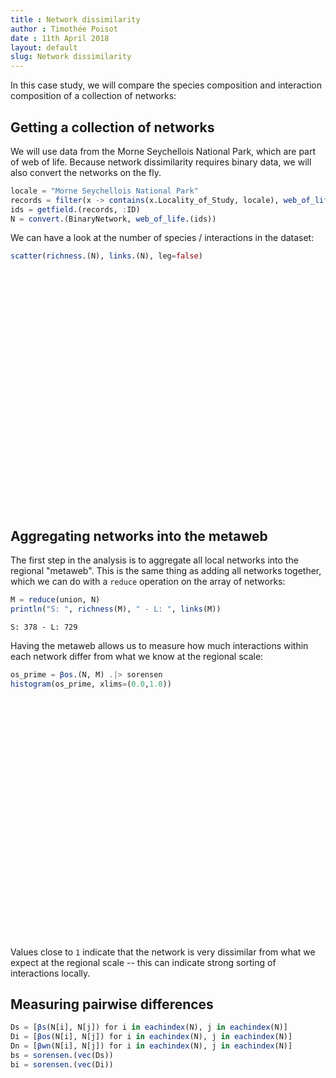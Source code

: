 ```yaml
---
title : Network dissimilarity
author : Timothée Poisot
date : 11th April 2018
layout: default
slug: Network dissimilarity
---
```





In this case study, we will compare the species composition and interaction
composition of a collection of networks:

## Getting a collection of networks

We will use data from the Morne Seychellois National Park, which are part of web
of life. Because network dissimilarity requires binary data, we will also
convert the networks on the fly.

````julia
locale = "Morne Seychellois National Park"
records = filter(x -> contains(x.Locality_of_Study, locale), web_of_life())
ids = getfield.(records, :ID)
N = convert.(BinaryNetwork, web_of_life.(ids))
````





We can have a look at the number of species / interactions in the dataset:

````julia
scatter(richness.(N), links.(N), leg=false)
````



<div id="4d5208a9-d2b5-491c-a6b8-a85c482e59f7" style="width:576px;height:384px;"></div>
<script>
PLOT = document.getElementById('4d5208a9-d2b5-491c-a6b8-a85c482e59f7');
Plotly.plot(PLOT, [{"showlegend":true,"mode":"markers","xaxis":"x1","colorbar":{"title":""},"marker":{"symbol":"circle","color":["rgba(0, 154, 250, 1.000)","rgba(0, 154, 250, 1.000)","rgba(0, 154, 250, 1.000)","rgba(0, 154, 250, 1.000)","rgba(0, 154, 250, 1.000)","rgba(0, 154, 250, 1.000)","rgba(0, 154, 250, 1.000)","rgba(0, 154, 250, 1.000)","rgba(0, 154, 250, 1.000)","rgba(0, 154, 250, 1.000)","rgba(0, 154, 250, 1.000)","rgba(0, 154, 250, 1.000)","rgba(0, 154, 250, 1.000)","rgba(0, 154, 250, 1.000)","rgba(0, 154, 250, 1.000)","rgba(0, 154, 250, 1.000)","rgba(0, 154, 250, 1.000)","rgba(0, 154, 250, 1.000)","rgba(0, 154, 250, 1.000)","rgba(0, 154, 250, 1.000)","rgba(0, 154, 250, 1.000)","rgba(0, 154, 250, 1.000)","rgba(0, 154, 250, 1.000)","rgba(0, 154, 250, 1.000)","rgba(0, 154, 250, 1.000)","rgba(0, 154, 250, 1.000)","rgba(0, 154, 250, 1.000)","rgba(0, 154, 250, 1.000)","rgba(0, 154, 250, 1.000)","rgba(0, 154, 250, 1.000)","rgba(0, 154, 250, 1.000)","rgba(0, 154, 250, 1.000)","rgba(0, 154, 250, 1.000)","rgba(0, 154, 250, 1.000)","rgba(0, 154, 250, 1.000)","rgba(0, 154, 250, 1.000)","rgba(0, 154, 250, 1.000)","rgba(0, 154, 250, 1.000)","rgba(0, 154, 250, 1.000)","rgba(0, 154, 250, 1.000)","rgba(0, 154, 250, 1.000)","rgba(0, 154, 250, 1.000)","rgba(0, 154, 250, 1.000)","rgba(0, 154, 250, 1.000)","rgba(0, 154, 250, 1.000)","rgba(0, 154, 250, 1.000)","rgba(0, 154, 250, 1.000)","rgba(0, 154, 250, 1.000)"],"line":{"color":["rgba(0, 0, 0, 1.000)","rgba(0, 0, 0, 1.000)","rgba(0, 0, 0, 1.000)","rgba(0, 0, 0, 1.000)","rgba(0, 0, 0, 1.000)","rgba(0, 0, 0, 1.000)","rgba(0, 0, 0, 1.000)","rgba(0, 0, 0, 1.000)","rgba(0, 0, 0, 1.000)","rgba(0, 0, 0, 1.000)","rgba(0, 0, 0, 1.000)","rgba(0, 0, 0, 1.000)","rgba(0, 0, 0, 1.000)","rgba(0, 0, 0, 1.000)","rgba(0, 0, 0, 1.000)","rgba(0, 0, 0, 1.000)","rgba(0, 0, 0, 1.000)","rgba(0, 0, 0, 1.000)","rgba(0, 0, 0, 1.000)","rgba(0, 0, 0, 1.000)","rgba(0, 0, 0, 1.000)","rgba(0, 0, 0, 1.000)","rgba(0, 0, 0, 1.000)","rgba(0, 0, 0, 1.000)","rgba(0, 0, 0, 1.000)","rgba(0, 0, 0, 1.000)","rgba(0, 0, 0, 1.000)","rgba(0, 0, 0, 1.000)","rgba(0, 0, 0, 1.000)","rgba(0, 0, 0, 1.000)","rgba(0, 0, 0, 1.000)","rgba(0, 0, 0, 1.000)","rgba(0, 0, 0, 1.000)","rgba(0, 0, 0, 1.000)","rgba(0, 0, 0, 1.000)","rgba(0, 0, 0, 1.000)","rgba(0, 0, 0, 1.000)","rgba(0, 0, 0, 1.000)","rgba(0, 0, 0, 1.000)","rgba(0, 0, 0, 1.000)","rgba(0, 0, 0, 1.000)","rgba(0, 0, 0, 1.000)","rgba(0, 0, 0, 1.000)","rgba(0, 0, 0, 1.000)","rgba(0, 0, 0, 1.000)","rgba(0, 0, 0, 1.000)","rgba(0, 0, 0, 1.000)","rgba(0, 0, 0, 1.000)"],"width":1},"size":8},"y":[17,27,24,29,51,58,62,35,15,20,17,24,39,18,33,41,19,35,44,25,43,28,45,46,21,28,21,36,39,30,35,28,6,9,19,31,43,49,46,58,11,16,26,23,50,45,57,32],"type":"scatter","name":"y1","yaxis":"y1","x":[17,22,20,22,34,35,32,25,16,19,18,19,26,17,24,27,22,29,32,25,29,28,36,29,16,20,19,27,26,20,24,24,8,10,22,24,30,33,30,35,13,17,25,21,34,34,35,23]}], {"showlegend":false,"paper_bgcolor":"rgba(255, 255, 255, 1.000)","xaxis1":{"showticklabels":true,"gridwidth":0.5,"tickvals":[10.0,15.0,20.0,25.0,30.0,35.0],"visible":true,"ticks":"inside","range":[7.16,36.84],"domain":[0.03769928064547487,0.9931649168853894],"tickmode":"array","linecolor":"rgba(0, 0, 0, 1.000)","showgrid":true,"title":"","mirror":false,"tickangle":0,"showline":true,"gridcolor":"rgba(0, 0, 0, 0.100)","titlefont":{"color":"rgba(0, 0, 0, 1.000)","family":"sans-serif","size":15},"tickcolor":"rgb(0, 0, 0)","ticktext":["10","15","20","25","30","35"],"zeroline":false,"type":"-","tickfont":{"color":"rgba(0, 0, 0, 1.000)","family":"sans-serif","size":11},"zerolinecolor":"rgba(0, 0, 0, 1.000)","anchor":"y1"},"annotations":[],"height":384,"margin":{"l":0,"b":20,"r":0,"t":20},"plot_bgcolor":"rgba(255, 255, 255, 1.000)","yaxis1":{"showticklabels":true,"gridwidth":0.5,"tickvals":[10.0,20.0,30.0,40.0,50.0,60.0],"visible":true,"ticks":"inside","range":[4.32,63.68],"domain":[0.0391878098571012,0.989747375328084],"tickmode":"array","linecolor":"rgba(0, 0, 0, 1.000)","showgrid":true,"title":"","mirror":false,"tickangle":0,"showline":true,"gridcolor":"rgba(0, 0, 0, 0.100)","titlefont":{"color":"rgba(0, 0, 0, 1.000)","family":"sans-serif","size":15},"tickcolor":"rgb(0, 0, 0)","ticktext":["10","20","30","40","50","60"],"zeroline":false,"type":"-","tickfont":{"color":"rgba(0, 0, 0, 1.000)","family":"sans-serif","size":11},"zerolinecolor":"rgba(0, 0, 0, 1.000)","anchor":"x1"},"width":576});
</script>




## Aggregating networks into the metaweb

The first step in the analysis is to aggregate all local networks into the
regional "metaweb". This is the same thing as adding all networks together,
which we can do with a `reduce` operation on the array of networks:

````julia
M = reduce(union, N)
println("S: ", richness(M), " - L: ", links(M))
````


````
S: 378 - L: 729
````





Having the metaweb allows us to measure how much interactions within each
network differ from what we know at the regional scale:

````julia
os_prime = βos.(N, M) .|> sorensen
histogram(os_prime, xlims=(0.0,1.0))
````



<div id="bf56f331-718a-445a-acff-5b505e418746" style="width:576px;height:384px;"></div>
<script>
PLOT = document.getElementById('bf56f331-718a-445a-acff-5b505e418746');
Plotly.plot(PLOT, [{"xaxis":"x1","fill":"tozeroy","yaxis":"y1","x":[0.55,0.55,0.5999999999999999,0.5999999999999999,0.55,0.55],"showlegend":true,"mode":"lines","fillcolor":"rgba(0, 154, 250, 1.000)","name":"y1","line":{"color":"rgba(0, 0, 0, 1.000)","dash":"solid","width":1},"y":[2.0,0.0,0.0,2.0,2.0,2.0],"type":"scatter"},{"xaxis":"x1","fill":"tozeroy","yaxis":"y1","x":[0.6,0.6,0.65,0.65,0.6,0.6],"showlegend":false,"mode":"lines","fillcolor":"rgba(0, 154, 250, 1.000)","name":"y1","line":{"color":"rgba(0, 0, 0, 1.000)","dash":"solid","width":1},"y":[2.0,0.0,0.0,2.0,2.0,2.0],"type":"scatter"},{"xaxis":"x1","fill":"tozeroy","yaxis":"y1","x":[0.6500000000000001,0.6500000000000001,0.7,0.7,0.6500000000000001,0.6500000000000001],"showlegend":false,"mode":"lines","fillcolor":"rgba(0, 154, 250, 1.000)","name":"y1","line":{"color":"rgba(0, 0, 0, 1.000)","dash":"solid","width":1},"y":[9.0,0.0,0.0,9.0,9.0,9.0],"type":"scatter"},{"xaxis":"x1","fill":"tozeroy","yaxis":"y1","x":[0.7,0.7,0.75,0.75,0.7,0.7],"showlegend":false,"mode":"lines","fillcolor":"rgba(0, 154, 250, 1.000)","name":"y1","line":{"color":"rgba(0, 0, 0, 1.000)","dash":"solid","width":1},"y":[14.0,0.0,0.0,14.0,14.0,14.0],"type":"scatter"},{"xaxis":"x1","fill":"tozeroy","yaxis":"y1","x":[0.75,0.75,0.8,0.8,0.75,0.75],"showlegend":false,"mode":"lines","fillcolor":"rgba(0, 154, 250, 1.000)","name":"y1","line":{"color":"rgba(0, 0, 0, 1.000)","dash":"solid","width":1},"y":[10.0,0.0,0.0,10.0,10.0,10.0],"type":"scatter"},{"xaxis":"x1","fill":"tozeroy","yaxis":"y1","x":[0.8,0.8,0.8499999999999999,0.8499999999999999,0.8,0.8],"showlegend":false,"mode":"lines","fillcolor":"rgba(0, 154, 250, 1.000)","name":"y1","line":{"color":"rgba(0, 0, 0, 1.000)","dash":"solid","width":1},"y":[9.0,0.0,0.0,9.0,9.0,9.0],"type":"scatter"},{"xaxis":"x1","fill":"tozeroy","yaxis":"y1","x":[0.85,0.85,0.9,0.9,0.85,0.85],"showlegend":false,"mode":"lines","fillcolor":"rgba(0, 154, 250, 1.000)","name":"y1","line":{"color":"rgba(0, 0, 0, 1.000)","dash":"solid","width":1},"y":[2.0,0.0,0.0,2.0,2.0,2.0],"type":"scatter"}], {"showlegend":true,"paper_bgcolor":"rgba(255, 255, 255, 1.000)","xaxis1":{"showticklabels":true,"gridwidth":0.5,"tickvals":[0.0,0.2,0.4,0.6000000000000001,0.8,1.0],"visible":true,"ticks":"inside","range":[0.0,1.0],"domain":[0.03769928064547487,0.9931649168853894],"tickmode":"array","linecolor":"rgba(0, 0, 0, 1.000)","showgrid":true,"title":"","mirror":false,"tickangle":0,"showline":true,"gridcolor":"rgba(0, 0, 0, 0.100)","titlefont":{"color":"rgba(0, 0, 0, 1.000)","family":"sans-serif","size":15},"tickcolor":"rgb(0, 0, 0)","ticktext":["0.0","0.2","0.4","0.6","0.8","1.0"],"zeroline":false,"type":"-","tickfont":{"color":"rgba(0, 0, 0, 1.000)","family":"sans-serif","size":11},"zerolinecolor":"rgba(0, 0, 0, 1.000)","anchor":"y1"},"annotations":[],"height":384,"margin":{"l":0,"b":20,"r":0,"t":20},"plot_bgcolor":"rgba(255, 255, 255, 1.000)","yaxis1":{"showticklabels":true,"gridwidth":0.5,"tickvals":[0.0,2.0,4.0,6.0,8.0,10.0,12.0,14.0],"visible":true,"ticks":"inside","range":[0.0,14.0],"domain":[0.0391878098571012,0.989747375328084],"tickmode":"array","linecolor":"rgba(0, 0, 0, 1.000)","showgrid":true,"title":"","mirror":false,"tickangle":0,"showline":true,"gridcolor":"rgba(0, 0, 0, 0.100)","titlefont":{"color":"rgba(0, 0, 0, 1.000)","family":"sans-serif","size":15},"tickcolor":"rgb(0, 0, 0)","ticktext":["0","2","4","6","8","10","12","14"],"zeroline":false,"type":"-","tickfont":{"color":"rgba(0, 0, 0, 1.000)","family":"sans-serif","size":11},"zerolinecolor":"rgba(0, 0, 0, 1.000)","anchor":"x1"},"legend":{"bordercolor":"rgba(0, 0, 0, 1.000)","bgcolor":"rgba(255, 255, 255, 1.000)","font":{"color":"rgba(0, 0, 0, 1.000)","family":"sans-serif","size":11},"y":1.0,"x":1.0},"width":576});
</script>




Values close to `1` indicate that the network is very dissimilar from what we
expect at the regional scale -- this can indicate strong sorting of interactions
locally.

## Measuring pairwise differences

````julia
Ds = [βs(N[i], N[j]) for i in eachindex(N), j in eachindex(N)]
Di = [βos(N[i], N[j]) for i in eachindex(N), j in eachindex(N)]
Dn = [βwn(N[i], N[j]) for i in eachindex(N), j in eachindex(N)]
bs = sorensen.(vec(Ds))
bi = sorensen.(vec(Di))
````


